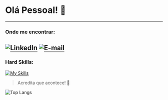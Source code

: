 # Olá Pessoal! 👋


---
### Onde me encontrar:

[![LinkedIn](https://img.shields.io/badge/LinkedIn-0077B5?style=for-the-badge&logo=linkedin&logoColor=white)](https://www.linkedin.com/in/guilhrme-souza/)
[![E-mail](https://img.shields.io/badge/Gmail-D14836?style=for-the-badge&logo=gmail&logoColor=white)](mailto:gui.edu0380@gmail.com)
---
### Hard Skills:

[![My Skills](https://skillicons.dev/icons?i=js,nodejs,ts,postgres,git,vscode)](https://skillicons.dev)

>Acredita que acontece! 🚀

![Top Langs](https://github-readme-stats.vercel.app/api/top-langs/?username=Guilhsouza&theme=tokyonight&hide_border=true&custom_title=Principais%20%Linguagens)

